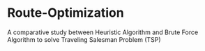 # Route-Optimization
A comparative study between Heuristic Algorithm and Brute Force Algorithm to solve Traveling Salesman Problem (TSP)
